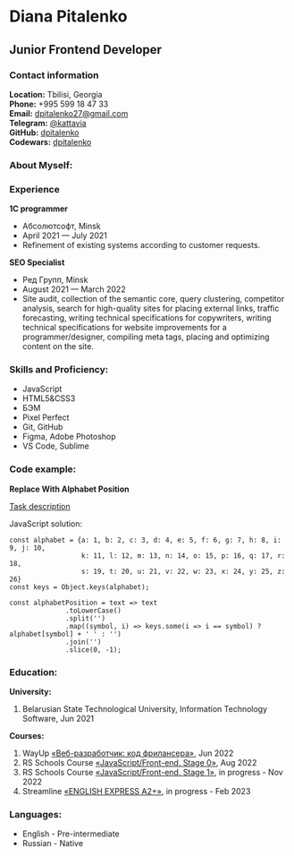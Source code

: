 # Diana Pitalenko

## Junior Frontend Developer

### Contact information
**Location:** Tbilisi, Georgia  
**Phone:** +995 599 18 47 33  
**Email:** dpitalenko27@gmail.com  
**Telegram:** [@kattavia](https://t.me/kattavia)  
**GitHub:** [dpitalenko](https://github.com/dpitalenko)  
**Codewars:** [dpitalenko](https://www.codewars.com/users/rsschool_dpitalenko)

### About Myself:


### Experience
**1C programmer**
* Абсолютсофт, Minsk
* April 2021 — July 2021 
* Refinement of existing systems according to customer requests.

**SEO Specialist**
* Ред Групп, Minsk
* August 2021 — March 2022
* Site audit, collection of the semantic core, query clustering, competitor analysis, search for high-quality sites for placing external links, traffic forecasting, writing technical specifications for copywriters, writing technical specifications for website improvements for a programmer/designer, compiling meta tags, placing and optimizing content on the site. 

### Skills and Proficiency:
* JavaScript
* HTML5&CSS3
* БЭМ
* Pixel Perfect
* Git, GitHub
* Figma, Adobe Photoshop
* VS Code, Sublime

### Code example:
**Replace With Alphabet Position**

[Task description](https://www.codewars.com/kata/546f922b54af40e1e90001da)

JavaScript solution:

```JS
const alphabet = {a: 1, b: 2, c: 3, d: 4, e: 5, f: 6, g: 7, h: 8, i: 9, j: 10, 
                  k: 11, l: 12, m: 13, n: 14, o: 15, p: 16, q: 17, r: 18, 
                  s: 19, t: 20, u: 21, v: 22, w: 23, x: 24, y: 25, z: 26}
const keys = Object.keys(alphabet);

const alphabetPosition = text => text
              .toLowerCase()
              .split('')
              .map((symbol, i) => keys.some(i => i == symbol) ? alphabet[symbol] + ' ' : '')
              .join('')
              .slice(0, -1);
```

### Education:
**University:** 
1. Belarusian State Technological University, Information Technology Software, Jun 2021

**Courses:**
1. WayUp [«Веб-разработчик: код фрилансера»](https://wayup.in/library/course7), Jun 2022
2. RS Schools Course [«JavaScript/Front-end. Stage 0»](https://github.com/rolling-scopes-school/tasks/tree/master/stage0#%D0%BD%D0%B5%D0%B4%D0%B5%D0%BB%D1%8F-1), Aug 2022
3. RS Schools Course [«JavaScript/Front-end. Stage 1»](https://github.com/rolling-scopes-school/tasks/tree/master/stage1#%D0%BD%D0%B5%D0%B4%D0%B5%D0%BB%D1%8F-1-15-%D0%BC%D0%B0%D1%80%D1%82%D0%B0-2022), in progress - Nov 2022
4. Streamline [«ENGLISH EXPRESS A2+»](https://str.by/english-express), in progress - Feb 2023

### Languages:
* English - Pre-intermediate
* Russian - Native